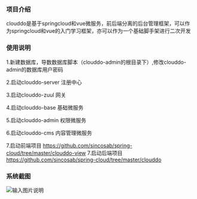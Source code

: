 ### 项目介绍

   clouddo是基于springcloud和vue微服务，前后端分离的后台管理框架，可以作为springcloud和vue的入门学习框架，亦可以作为一个基础脚手架进行二次开发

### 使用说明


1.新建数据库，导数数据库脚本（clouddo-admin的根目录下）,修改clouddo-admin的数据库用户密码

2.启动clouddo-server 注册中心

3.启动clouddo-zuul 网关

4.启动clouddo-base 基础微服务

5.启动clouddo-admin 权限微服务

6.启动clouddo-cms 内容管理微服务

7.启动前端项目 https://github.com/sincosab/spring-cloud/tree/master/clouddo-view
7.启动后端项目 https://github.com/sincosab/spring-cloud/tree/master/clouddo
### 系统截图
![输入图片说明](https://github.com/sincosab/spring-cloud/tree/master/clouddo-view/static/screen.png "屏幕截图.png")
